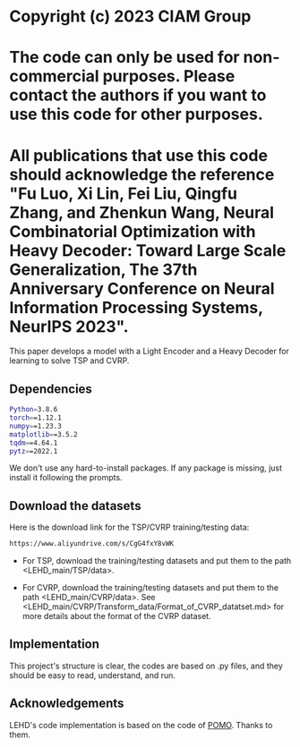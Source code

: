 
# Copyright (c) 2023 CIAM Group
# The code can only be used for non-commercial purposes. Please contact the authors if you want to use this code for other purposes.
# All publications that use this code should acknowledge the reference "Fu Luo, Xi Lin, Fei Liu, Qingfu Zhang, and Zhenkun Wang, Neural Combinatorial Optimization with Heavy Decoder: Toward Large Scale Generalization, The 37th Anniversary Conference on Neural Information Processing Systems, NeurIPS 2023". 

This paper develops a model with a Light Encoder and a Heavy Decoder for learning to solve TSP and CVRP. 

## Dependencies
```bash
Python=3.8.6
torch==1.12.1
numpy==1.23.3
matplotlib==3.5.2
tqdm==4.64.1
pytz==2022.1
```

We don't use any hard-to-install packages. 
If any package is missing, just install it following the prompts.

## Download the datasets
Here is the download link for the TSP/CVRP training/testing data:
```bash
https://www.aliyundrive.com/s/CgG4fxY8vWK
```
- For TSP, download the training/testing datasets and put them to the path <LEHD_main/TSP/data>.

- For CVRP, download the training/testing datasets and put them to the path <LEHD_main/CVRP/data>.
See <LEHD_main/CVRP/Transform_data/Format_of_CVRP_datatset.md> for more details about the format of the CVRP dataset.


## Implementation

This project's structure is clear, the codes are based on .py files, and they should be easy to read, understand, and run.


## Acknowledgements
LEHD's code implementation is based on the code of [POMO](https://github.com/yd-kwon/POMO/tree/master/NEW_py_ver).
Thanks to them.
